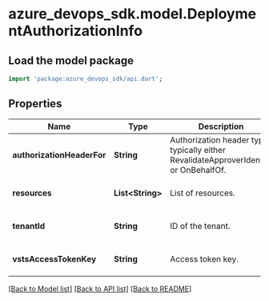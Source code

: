 # azure_devops_sdk.model.DeploymentAuthorizationInfo

## Load the model package
```dart
import 'package:azure_devops_sdk/api.dart';
```

## Properties
Name | Type | Description | Notes
------------ | ------------- | ------------- | -------------
**authorizationHeaderFor** | **String** | Authorization header type, typically either RevalidateApproverIdentity or OnBehalfOf. | [optional] [default to null]
**resources** | **List&lt;String&gt;** | List of resources. | [optional] [default to []]
**tenantId** | **String** | ID of the tenant. | [optional] [default to null]
**vstsAccessTokenKey** | **String** | Access token key. | [optional] [default to null]

[[Back to Model list]](../README.md#documentation-for-models) [[Back to API list]](../README.md#documentation-for-api-endpoints) [[Back to README]](../README.md)


